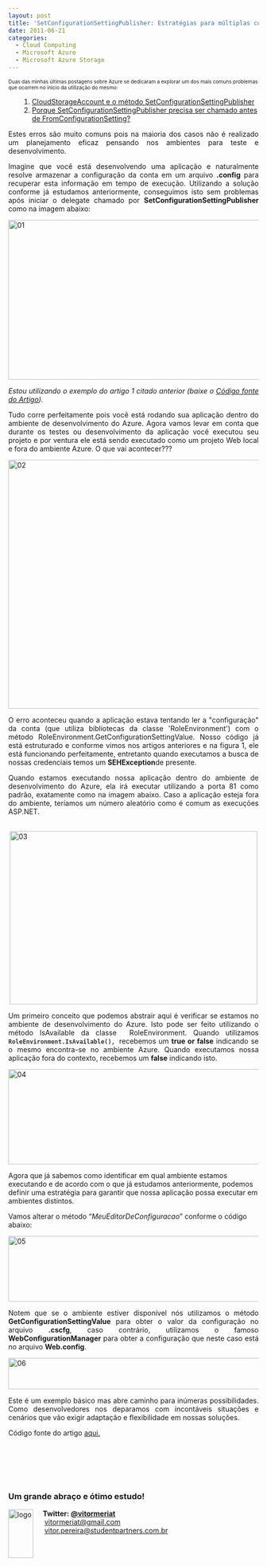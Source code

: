 ```yaml
---
layout: post
title: 'SetConfigurationSettingPublisher: Estratégias para múltiplas conexões no Azure'
date: 2011-06-21
categories:
  - Cloud Computing
  - Microsoft Azure
  - Microsoft Azure Storage
---
```

<p><span style="font-size:x-small;"><span style="font-size:x-small;">Duas das minhas últimas postagens sobre Azure se dedicaram a explorar um dos mais comuns problemas que ocorrem no início da utilização do mesmo:</span></span></p>
<ol>
<ol>
<li><span style="color:#555555;"><a href="http://vitormeriat.wordpress.com/2011/05/25/cloudstorageaccount-e-o-mtodo-setconfigurationsettingpublisher/" target="_blank">CloudStorageAccount e o método SetConfigurationSettingPublisher</a></span>  </li>
<li><span style="color:#555555;"><a href="http://vitormeriat.wordpress.com/2011/06/07/porque-setconfigurationsettingpublisher-precisa-ser-chamado-antes-de-fromconfigurationsetting/" target="_blank">Porque SetConfigurationSettingPublisher precisa ser chamado antes de FromConfigurationSetting?</a></span> </li>
</ol>
</ol>
<p align="justify">Estes erros são muito comuns pois na maioria dos casos não é realizado um planejamento eficaz pensando nos ambientes para teste e desenvolvimento.</p>
<p align="justify">Imagine que você está desenvolvendo uma aplicação e naturalmente resolve armazenar a configuração da conta em um arquivo <strong>.config</strong> para recuperar esta informação em tempo de execução. Utilizando a solução conforme já estudamos anteriormente, conseguimos isto sem problemas após iniciar o delegate chamado por <strong>SetConfigurationSettingPublisher</strong> como na imagem abaixo:</p>
<p align="justify"><a href="http://blob.vitormeriat.com.br/images/2011/06/012.png"><img style="background-image:none;padding-left:0;padding-right:0;display:inline;padding-top:0;border-width:0;" title="01"   alt="01" src="http://blob.vitormeriat.com.br/images/01.png" width="660" height="321" /></a></p>
<p align="justify"><em>Estou utilizando o exemplo do artigo 1 citado anterior (baixe o <a href="http://cid-bd055aa47a388023.office.live.com/self.aspx/.Public/CredenciaisAzure.rar">Código fonte do Artigo</a>).</em></p>
<p><!--more-->
<p align="justify"><em></em></p>
<p align="justify">Tudo corre perfeitamente pois você está rodando sua aplicação dentro do ambiente de desenvolvimento do Azure. Agora vamos levar em conta que durante os testes ou desenvolvimento da aplicação você executou seu projeto e por ventura ele está sendo executado como um projeto Web local e fora do ambiente Azure. O que vai acontecer???</p>
<p align="justify"><a href="http://blob.vitormeriat.com.br/images/2011/06/02.png"><img style="background-image:none;padding-left:0;padding-right:0;display:inline;padding-top:0;border-width:0;" title="02"   alt="02" src="http://blob.vitormeriat.com.br/images/02.png" width="656" height="500" /></a></p>
<p align="justify">O erro aconteceu quando a aplicação estava tentando ler a "configuração" da conta (que utiliza bibliotecas da classe 'RoleEnvironment') com o método RoleEnvironment.GetConfigurationSettingValue. Nosso código já está estruturado e conforme vimos nos artigos anteriores e na figura 1, ele está funcionando perfeitamente, entretanto quando executamos a busca de nossas credenciais temos um <strong>SEHException</strong>de presente.</p>
<p align="justify">Quando estamos executando nossa aplicação dentro do ambiente de desenvolvimento do Azure, ela irá executar utilizando a porta 81 como padrão, exatamente como na imagem abaixo. Caso a aplicação esteja fora do ambiente, teríamos um número aleatório como é comum as execuções ASP.NET.</p>
<p align="justify">&nbsp;<a href="http://blob.vitormeriat.com.br/images/2011/06/03.png"><img style="background-image:none;padding-left:0;padding-right:0;display:block;float:none;margin-left:auto;margin-right:auto;padding-top:0;border-width:0;" title="03"   alt="03" src="http://blob.vitormeriat.com.br/images/03.png" width="498" height="348" /></a></p>
<p align="justify">Um primeiro conceito que podemos abstrair aqui é verificar se estamos no ambiente de desenvolvimento do Azure. Isto pode ser feito utilizando o método IsAvailable da classe&nbsp; RoleEnvironment. Quando utilizamos <code><span style="color:#333333;"><strong>RoleEnvironment.IsAvailable(), </strong></span></code>recebemos um <strong>true or false</strong> indicando se o mesmo encontra-se no ambiente Azure. Quando executamos nossa aplicação fora do contexto, recebemos um <strong>false</strong> indicando isto.</p>
<p><a href="http://blob.vitormeriat.com.br/images/2011/06/04.png"><img style="background-image:none;padding-left:0;padding-right:0;display:inline;padding-top:0;border-width:0;" title="04"   alt="04" src="http://blob.vitormeriat.com.br/images/04.png" width="710" height="191" /></a></p>
<p>Agora que já sabemos como identificar em qual ambiente estamos executando e de acordo com o que já estudamos anteriormente, podemos definir uma estratégia para garantir que nossa aplicação possa executar em ambientes distintos.</p>
<p>Vamos alterar o método “<em>MeuEditorDeConfiguracao</em>” conforme o código abaixo:</p>
<p><a href="http://blob.vitormeriat.com.br/images/2011/06/05.png"><img style="background-image:none;padding-left:0;padding-right:0;display:inline;padding-top:0;border-width:0;" title="05"   alt="05" src="http://blob.vitormeriat.com.br/images/05.png" width="710" height="132" /></a></p>
<p align="justify">Notem que se o ambiente estiver disponível nós utilizamos o método <strong>GetConfigurationSettingValue</strong> para obter o valor da configuração no arquivo <strong>.cscfg</strong>, caso contrário, utilizamos o famoso <strong>WebConfigurationManager</strong> para obter a configuração que neste caso está no arquivo <strong>Web.config</strong>.</p>
<p align="justify"><a href="http://blob.vitormeriat.com.br/images/2011/06/06.png"><img style="background-image:none;padding-left:0;padding-right:0;display:inline;padding-top:0;border-width:0;" title="06"   alt="06" src="http://blob.vitormeriat.com.br/images/06.png" width="660" height="63" /></a></p>
<p align="justify">Este é um exemplo básico mas abre caminho para inúmeras possibilidades. Como desenvolvedores nos deparamos com incontáveis situações e cenários que vão exigir adaptação e flexibilidade em nossas soluções.</p>
<p align="justify">Código fonte do artigo <a href="https://skydrive.live.com/?cid=bd055aa47a388023&amp;id=BD055AA47A388023%21216#">aqui.</a></p>
<p align="justify">
<h3>&nbsp;</h3>
<h3>&nbsp;</h3>
<h3>Um grande abraço e ótimo estudo!</h3>
<p><a href="http://blob.vitormeriat.com.br/images/2011/03/logo.jpg"><img style="display:inline;float:left;" title="logo"   alt="logo" align="left" src="http://blob.vitormeriat.com.br/images/logo.jpg?w=50&amp;h=98&amp;h=98" width="50" height="98" /></a></p>
<p><strong>&nbsp;&nbsp;&nbsp;&nbsp; Twitter: <a href="http://twitter.com/vitormeriat">@vitormeriat</a></strong><br />&nbsp;&nbsp;&nbsp;&nbsp; <a href="mailto:vitormeriat@gmail.com">vitormeriat@gmail.com</a><br />&nbsp;&nbsp;&nbsp;&nbsp; <a href="mailto:vitor.pereira@studentpartners.com.br">vitor.pereira@studentpartners.com.br</a></p></p>
